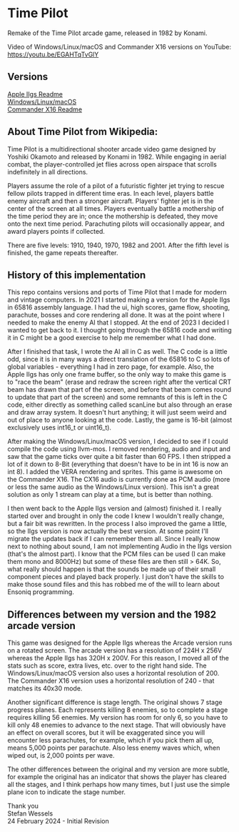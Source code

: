 # Time Pilot  
Remake of the Time Pilot arcade game, released in 1982 by Konami.  

Video of Windows/Linux/macOS and Commander X16 versions on YouTube: https://youtu.be/EGAHTqTvGlY  
    
## Versions  
[Apple IIgs Readme](TimePilot-IIgs/README.md)  
[Windows/Linux/macOS](TimePilot-16bit-C/README.md)  
[Commander X16 Readme](TimePilot-CX16/README.md)  
  
## About Time Pilot from Wikipedia:  
Time Pilot is a multidirectional shooter arcade video game designed by Yoshiki Okamoto and released by Konami in 1982. While engaging in aerial combat, the player-controlled jet flies across open airspace that scrolls indefinitely in all directions.  
  
Players assume the role of a pilot of a futuristic fighter jet trying to rescue fellow pilots trapped in different time eras. In each level, players battle enemy aircraft and then a stronger aircraft. Players' fighter jet is in the center of the screen at all times. Players eventually battle a mothership of the time period they are in; once the mothership is defeated, they move onto the next time period. Parachuting pilots will occasionally appear, and award players points if collected.  
  
There are five levels: 1910, 1940, 1970, 1982 and 2001. After the fifth level is finished, the game repeats thereafter.  
  
## History of this implementation  
This repo contains versions and ports of Time Pilot that I made for modern and vintage computers.  In 2021 I started making a version for the Apple IIgs in 65816 assembly language.  I had the ui, high scores, game flow, shooting, parachute, bosses and core rendering all done.  It was at the point where I needed to make the enemy AI that I stopped.  At the end of 2023 I decided I wanted to get back to it.  I thought going through the 65816 code and writing it in C might be a good exercise to help me remember what I had done.  
  
After I finished that task, I wrote the AI all in C as well.  The C code is a little odd, since it is in many ways a direct translation of the 65816 to C so lots of global variables - everything I had in zero page, for example.  Also, the Apple IIgs has only one frame buffer, so the only way to make this game is to "race the beam" (erase and redraw the screen right after the vertical CRT beam has drawn that part of the screen, and before that beam comes round to update that part of the screen) and some remnants of this is left in the C code, either directly as something called scanLine but also through an erase and draw array system.  It doesn't hurt anything; it will just seem weird and out of place to anyone looking at the code.  Lastly, the game is 16-bit (almost exclusively uses int16_t or uint16_t).  
  
After making the Windows/Linux/macOS version, I decided to see if I could compile the code using llvm-mos.  I removed rendering, audio and input and saw that the game ticks over quite a bit faster than 60 FPS.  I then stripped a lot of it down to 8-Bit (everything that doesn't have to be in int 16 is now an int 8).  I added the VERA rendering and sprites.  This game is awesome on the Commander X16.  The CX16 audio is currently done as PCM audio (more or less the same audio as the Windows/Linux version).  This isn't a great solution as only 1 stream can play at a time, but is better than nothing.  

I then went back to the Apple IIgs version and (almost) finished it.  I really started over and brought in only the code I knew I wouldn't really change, but a fair bit was rewritten.  In the process I also improved the game a little, so the IIgs version is now actually the best version.  At some point I'll migrate the updates back if I can remember them all.  Since I really know next to nothing about sound, I am not implementing Audio in the IIgs version (that's the almost part).  I know that the PCM files can be used (I can make them mono and 8000Hz) but some of these files are then still > 64K.  So, what really should happen is that the sounds be made up of their small component pieces and played back properly.  I just don't have the skills to make those sound files and this has robbed me of the will to learn about Ensoniq programming.
  
## Differences between my version and the 1982 arcade version  
This game was designed for the Apple IIgs whereas the Arcade version runs on a rotated screen.  The arcade version has a resolution of 224H x 256V whereas the Apple IIgs has 320H x 200V.  For this reason, I moved all of the stats such as score, extra lives, etc. over to the right hand side.  The Windows/Linux/macOS version also uses a horizontal resolution of 200.  The Commander X16 version uses a horizontal resolution of 240 - that matches its 40x30 mode.  
  
Another significant difference is stage length.  The original shows 7 stage progress planes.  Each represents killing 8 enemies, so to complete a stage requires killing 56 enemies.  My version has room for only 6, so you have to kill only 48 enemies to advance to the next stage.  That will obviously have an effect on overall scores, but it will be exaggerated since you will encounter less parachutes, for example, which if you pick them all up, means 5,000 points per parachute.  Also less enemy waves which, when wiped out, is 2,000 points per wave.  

The other differences between the original and my version are more subtle, for example the original has an indicator that shows the player has cleared all the stages, and I think perhaps how many times, but I just use the simple plane icon to indicate the stage number.
  
Thank you  
Stefan Wessels  
24 February 2024 - Initial Revision  
